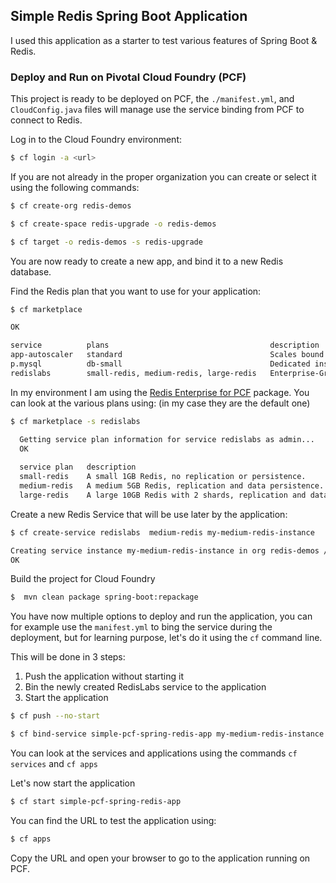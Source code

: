 ## Simple Redis Spring Boot Application

I used this application as a starter to test various features of Spring Boot & Redis.


### Deploy and Run on Pivotal Cloud Foundry (PCF)

This project is ready to be deployed on PCF, the `./manifest.yml`, and `CloudConfig.java` files will manage use 
the service binding from PCF to connect to Redis.

Log in to the Cloud Foundry environment:

```bash
$ cf login -a <url>
```

If you are not already in the proper organization you can create or select it using the following commands:

```bash
$ cf create-org redis-demos

$ cf create-space redis-upgrade -o redis-demos

$ cf target -o redis-demos -s redis-upgrade

```

You are now ready to create a new app, and bind it to a new Redis database.

Find the Redis plan that you want to use for your application:

```bash
$ cf marketplace 

OK

service          plans                                    description                                     broker
app-autoscaler   standard                                 Scales bound applications in response to load   app-autoscaler
p.mysql          db-small                                 Dedicated instances of MySQL                    dedicated-mysql-broker
redislabs        small-redis, medium-redis, large-redis   Enterprise-Grade Redis by Redis Labs            redislabs-broker

```

In my environment I am using the [Redis Enterprise for PCF](https://docs.pivotal.io/partners/redis-labs-enterprise-pack/index.html) package.
You can look at the various plans using: (in my case they are the default one)

```bash
$ cf marketplace -s redislabs

  Getting service plan information for service redislabs as admin...
  OK
  
  service plan   description                                                           free or paid
  small-redis    A small 1GB Redis, no replication or persistence.                     free
  medium-redis   A medium 5GB Redis, replication and data persistence.                 free
  large-redis    A large 10GB Redis with 2 shards, replication and data persistence.   free

```

Create a new Redis Service that will be use later by the application:

```bash
$ cf create-service redislabs  medium-redis my-medium-redis-instance

Creating service instance my-medium-redis-instance in org redis-demos / space redis-upgrade as admin...
OK
```

Build the project for Cloud Foundry

```bash
$  mvn clean package spring-boot:repackage
```

You have now multiple options to deploy and run the application, you can for example use the `manifest.yml` 
to bing the service during the deployment, but for learning purpose, let's do it using the `cf` command line. 

This will be done in 3 steps:

1. Push the application without starting it
1. Bin the newly created RedisLabs service to the application
1. Start the application

```bash
$ cf push --no-start
```


```bash
$ cf bind-service simple-pcf-spring-redis-app my-medium-redis-instance

```

You can look at the services and applications using the commands `cf services` and `cf apps`

Let's now start the application

```bash
$ cf start simple-pcf-spring-redis-app
```

You can find the URL to test the application using:

```bash
$ cf apps
```

Copy the URL and open your browser to go to the application running on PCF.
